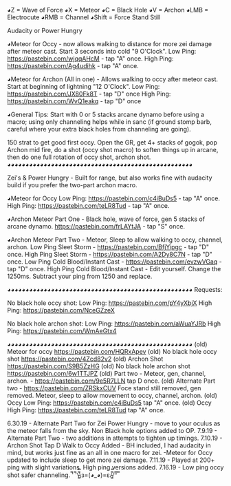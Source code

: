 ◕Z = Wave of Force
◕X = Meteor
◕C = Black Hole
◕V = Archon
◕LMB = Electrocute     ◕RMB = Channel     ◕Shift = Force Stand Still

Audacity or Power Hungry

◕Meteor for Occy - now allows walking to distance for more zei damage after meteor cast. Start 3 seconds into cold "9 O'Clock".
Low Ping: https://pastebin.com/wjqqAHcM - tap "A" once.
High Ping: https://pastebin.com/Ag4udihk - tap "A" once.

◕Meteor for Archon (All in one) - Allows walking to occy after meteor cast. Start at beginning of lightning "12 O'Clock".
Low Ping: https://pastebin.com/JX80Fk8T - tap "D" once
High Ping: https://pastebin.com/WvQ1eakq - tap "D" once

◕General Tips:  Start with 0 or 5 stacks arcane dynamo before using a macro; using only channeling helps while in sanc (if ground stomp barb, careful where your extra black holes from channeling are going).

150 strat to get good first occy. Open the GR, get 4+ stacks of gogok, pop Archon mid fire, do a shot (occy shot macro) to soften things up in arcane, then do one full rotation of occy shot, archon shot.
◕◕◕◕◕◕◕◕◕◕◕◕◕◕◕◕◕◕◕◕◕◕◕◕◕◕◕◕◕◕◕◕◕◕◕◕◕◕◕◕◕◕◕◕◕◕◕◕◕◕◕

Zei's & Power Hungry - Built for range, but also works fine with audacity build if you prefer the two-part archon macro.

◕Meteor for Occy
Low Ping: https://pastebin.com/c4iBuDs5 - tap "A" once.
High Ping: https://pastebin.com/teLR8Tud - tap "A" once.

◕Archon Meteor Part One - Black hole, wave of force, gen 5 stacks of arcane dynamo.
https://pastebin.com/frLAYtJA - tap "S" once.

◕Archon Meteor Part Two - Meteor, Sleep to allow walking to occy, channel, archon.
Low Ping Sleet Storm - https://pastebin.com/BfjYipgc - tap "D" once.
High Ping Sleet Storm - https://pastebin.com/A2Dy8C7N - tap "D" once.
Low Ping Cold Blood/Instant Cast - https://pastebin.com/evzwVGaq - tap "D" once.
High Ping Cold Blood/Instant Cast - Edit yourself. Change the 1250ms. Subtract your ping from 1250 and replace.

◕◕◕◕◕◕◕◕◕◕◕◕◕◕◕◕◕◕◕◕◕◕◕◕◕◕◕◕◕◕◕◕◕◕◕◕◕◕◕◕◕◕◕◕◕◕◕◕◕◕◕
Requests:

No black hole occy shot: 
Low Ping: https://pastebin.com/pY4yXbjX
High Ping: https://pastebin.com/NceGZzeX

No black hole archon shot: 
Low Ping: https://pastebin.com/aWuaYJRb
High Ping: https://pastebin.com/WmAeGtx4

◕◕◕◕◕◕◕◕◕◕◕◕◕◕◕◕◕◕◕◕◕◕◕◕◕◕◕◕◕◕◕◕◕◕◕◕◕◕◕◕◕◕◕◕◕◕◕◕◕◕◕
(old) Meteor for occy https://pastebin.com/HQRxApev
(old) No black hole occy shot https://pastebin.com/4Zcd82v2
(old) Archon Shot https://pastebin.com/S9B5ZzHG 
(old) No black hole archon shot https://pastebin.com/6w1TTJPZ
(old) Part two - Meteor, gen, channel, archon. - https://pastebin.com/9e5R7LLN tap D once.
(old) Alternate Part two  - https://pastebin.com/ZRSkxCUV Foce stand still removed, gen removed. Meteor, sleep to allow movement to occy, channel, archon.
(old) Occy Low Ping: https://pastebin.com/c4iBuDs5 tap "A" once.
(old) Occy High Ping: https://pastebin.com/teLR8Tud tap "A" once.

6.30.19 - Alternate Part Two for Zei Power Hungry - move to your oculus as the meteor falls from the sky.
Non Black hole options added to OP.
7.9.19 - Alternate Part Two - two additions in attempts to tighten up timings.
7.10.19 - Archon Shot Tap D Walk to Occy Added - BH included, I had audacity in mind, but works just fine as an all in one macro for zei. -Meteor for Occy updated to include sleep to get more zei damage.
7.11.19 - Played at 200+ ping with slight variations. High ping versions added.
7.16.19 - Low ping occy shot safer channeling.
̿' ̿'\̵͇̿̿\з=(◕_◕)=ε/̵͇̿̿/'̿'̿ ̿
